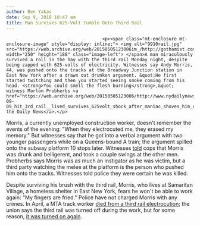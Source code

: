 ```yaml
---
author: Ben Yakas
date: Sep 9, 2010 10:47 am
title: Man Survives 625-Volt Tumble Onto Third Rail
---
```


	
										<p><span class="mt-enclosure mt-enclosure-image" style="display: inline;"> <img alt="9910rail.jpg" src="https://web.archive.org/web/20150505123006im_/http://gothamist.com/attachments/byakas/9910rail.jpg" width="250" height="188" class="image-left"> </span>A man miraculously survived a roll in the hay with the third rail Monday night, despite being zapped with 625-volts of electricity. Witnesses say Andy Morris, 44, was pushed onto the tracks at the Broadway Junction station in East New York after a drawn out drunken argument. &quot;He first started twitching and then you started seeing smoke coming from his head. <strong>You could smell the flesh burning</strong>,&quot; witness Marlon Probherbs <a href="https://web.archive.org/web/20150505123006/http://www.nydailynews.com/ny_local/2010/09/09/2010-09-09_hit_3rd_rail__lived_survives_625volt_shock_after_maniac_shoves_him_onto_track.html">told the Daily News</a>.</p>

<p>Morris, a currently unemployed construction worker, doesn&apos;t remember the events of the evening: &quot;When they electrocuted me, they erased my memory.&quot; But witnesses say that he got into a verbal argument with two younger passengers while on a Queens-bound A train; the argument spilled onto the subway platform 10 stops later. Witnesses <a href="https://web.archive.org/web/20150505123006/http://www.fox13now.com/news/wpix-man-survives-subway-fall,0,4164682.story">told</a> cops that Morris was drunk and belligerent, and took a couple swings at the other men. Probherbs says Morris was as much an instigator as he was victim, but a third party watching the melee at the platform is the person who pushed him onto the tracks. Witnesses told police they were certain he was killed.</p>

<p>Despite surviving his brush with the third rail, Morris, who lives at Samaritan Village, a homeless shelter in East New York, fears he won&apos;t be able to work again: &quot;My fingers are fried.&quot; Police have not charged Morris with any crimes. In April, a MTA track worker <a href="https://web.archive.org/web/20150505123006/http://gothamist.com/2010/04/26/nyc_transit_worker_dies_after_third.php">died from a third rail electrocution</a>; the union says the third rail was turned off during the work, but for some reason, <a href="https://web.archive.org/web/20150505123006/http://gothamist.com/2010/04/27/transit_worker_killed_when_third_ra.php">it was turned on again</a>.  </p>					
										
									
				